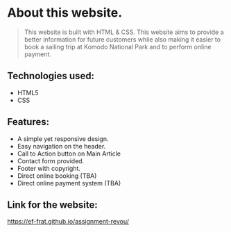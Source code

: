 # About this website.
>This website is built with HTML & CSS. This website aims to provide a better information for future customers while also making it easier to book a sailing trip at Komodo National Park and to perform online payment.

## Technologies used:
- HTML5
- CSS

## Features:
- A simple yet responsive design.
- Easy navigation on the header.
- Call to Action button on Main Article
- Contact form provided.
- Footer with copyright.
- Direct online booking (TBA)
- Direct online payment system (TBA)

## Link for the website:
https://ef-frat.github.io/assignment-revou/
